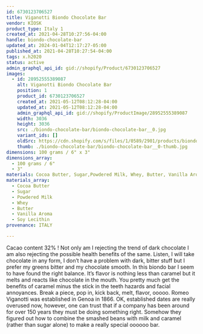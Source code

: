 ```yaml
---
id: 6730123706527
title: Viganotti Biondo Chocolate Bar
vendor: KIOSK
product_type: Italy 1
created_at: 2021-04-28T10:27:56-04:00
handle: biondo-chocolate-bar
updated_at: 2024-01-04T12:17:27-05:00
published_at: 2021-04-28T10:27:54-04:00
tags: x.h2020
status: active
admin_graphql_api_id: gid://shopify/Product/6730123706527
images:
  - id: 28952555389087
    alt: Viganotti Biondo Chocolate Bar
    position: 1
    product_id: 6730123706527
    created_at: 2021-05-12T08:12:28-04:00
    updated_at: 2021-05-12T08:12:28-04:00
    admin_graphql_api_id: gid://shopify/ProductImage/28952555389087
    width: 3036
    height: 3036
    src: ./biondo-chocolate-bar/biondo-chocolate-bar__0.jpg
    variant_ids: []
    oldSrc: https://cdn.shopify.com/s/files/1/0589/2901/products/biondo1_9fa0e7c1-ad83-4d7d-a9c6-4cdeea271bc1.jpg?v=1620821548
    thumb: ./biondo-chocolate-bar/biondo-chocolate-bar__0-thumb.jpg
dimensions: 100 grams / 6" x 3"
dimensions_array:
  - 100 grams / 6"
  - 3"
materials: Cocoa Butter, Sugar,Powdered Milk, Whey, Butter, Vanilla Aroma, Soy Lecithin
materials_array:
  - Cocoa Butter
  - Sugar
  - Powdered Milk
  - Whey
  - Butter
  - Vanilla Aroma
  - Soy Lecithin
provenance: ITALY

---
```


Cacao content 32% ! Not only am I rejecting the trend of dark chocolate I am also rejecting the possible health benefits of the same. Listen, I will take chocolate in any form, I don’t have a problem with dark, bitter stuff but I prefer my greens bitter and my chocolate smooth. In this biondo bar I seem to have found the right balance. It’s flavor is nothing less than caramel but it melts and reacts like chocolate in the mouth. You pretty much get the benefits of caramel minus the stick in the teeth hazards and facial annoyances. Break a piece, pop in, kick back, melt, flavor, ooooo. Romeo Viganotti was established in Genoa in 1866. OK, established dates are really overused now, however, one can trust that if a company has been around for over 150 years they must be doing something right. Somehow they figured out how to combine the smashed beans with milk and caramel (rather than sugar alone) to make a really special oooooo bar.
